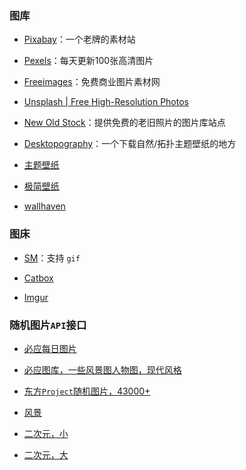 ### 图库

- [Pixabay](https://pixabay.com/)：一个老牌的素材站

- [Pexels](http://pexels.com)：每天更新100张高清图片

- [Freeimages](https://cn.freeimages.com/)：免费商业图片素材网

- [Unsplash | Free High-Resolution Photos](http://unsplash.com/)

- [New Old Stock](http://nos.twnsnd.co/)：提供免费的老旧照片的图片库站点

- [Desktopography](http://desktopography.net/)：一个下载自然/拓扑主题壁纸的地方

- [主题壁纸](http://desktopography.net/)

- [极简壁纸](https://bz.zzzmh.cn/)

- [wallhaven](https://wallhaven.cc/)

### 图床

- [SM](https://sm.ms)：支持 `gif`

- [Catbox](https://catbox.moe/)

- [Imgur](https://imgur.com/)

### 随机图片`API`接口

- [必应每日图片](https://uploadbeta.com/api/pictures/random/?key=BingEverydayWallpaperPicture)

- [必应图库，一些风景图人物图，现代风格](https://uploadbeta.com/api/pictures/random)

- [东方`Project`随机图片，43000+](https://img.paulzzh.tech/touhou/random)

- [风景](https://api.ixiaowai.cn/gqapi/gqapi.php)

- [二次元，小](https://img.xjh.me/random_img.php)

- [二次元，大](http://www.dmoe.cc/random.php)